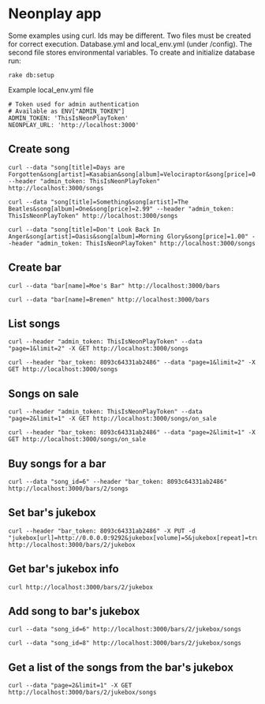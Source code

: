 Neonplay app
==============
Some examples using curl. Ids may be different.
Two files must be created for correct execution. Database.yml and local_env.yml (under /config). The second file stores environmental variables.
To create and initialize database run:
```
rake db:setup
```

Example local_env.yml file
```
# Token used for admin authentication
# Available as ENV["ADMIN_TOKEN"]
ADMIN_TOKEN: 'ThisIsNeonPlayToken'
NEONPLAY_URL: 'http://localhost:3000'
```

Create song
--------------
```
curl --data "song[title]=Days are Forgotten&song[artist]=Kasabian&song[album]=Velociraptor&song[price]=0.99" --header "admin_token: ThisIsNeonPlayToken" http://localhost:3000/songs
```
```
curl --data "song[title]=Something&song[artist]=The Beatles&song[album]=One&song[price]=2.99" --header "admin_token: ThisIsNeonPlayToken" http://localhost:3000/songs
```
```
curl --data "song[title]=Don't Look Back In Anger&song[artist]=Oasis&song[album]=Morning Glory&song[price]=1.00" --header "admin_token: ThisIsNeonPlayToken" http://localhost:3000/songs
```

Create bar
--------------
```
curl --data "bar[name]=Moe's Bar" http://localhost:3000/bars
```
```
curl --data "bar[name]=Bremen" http://localhost:3000/bars
```

List songs
--------------
```
curl --header "admin_token: ThisIsNeonPlayToken" --data "page=1&limit=2" -X GET http://localhost:3000/songs
```
```
curl --header "bar_token: 8093c64331ab2486" --data "page=1&limit=2" -X GET http://localhost:3000/songs
```

Songs on sale
--------------
```
curl --header "admin_token: ThisIsNeonPlayToken" --data "page=2&limit=1" -X GET http://localhost:3000/songs/on_sale
```
```
curl --header "bar_token: 8093c64331ab2486" --data "page=2&limit=1" -X GET http://localhost:3000/songs/on_sale
```

Buy songs for a bar
--------------
```
curl --data "song_id=6" --header "bar_token: 8093c64331ab2486" http://localhost:3000/bars/2/songs
```

Set bar's jukebox
--------------
```
curl --header "bar_token: 8093c64331ab2486" -X PUT -d "jukebox[url]=http://0.0.0.0:9292&jukebox[volume]=5&jukebox[repeat]=true" http://localhost:3000/bars/2/jukebox
```

Get bar's jukebox info
--------------
```
curl http://localhost:3000/bars/2/jukebox
```

Add song to bar's jukebox
--------------
```
curl --data "song_id=6" http://localhost:3000/bars/2/jukebox/songs
```
```
curl --data "song_id=8" http://localhost:3000/bars/2/jukebox/songs
```

Get a list of the songs from the bar's jukebox
--------------
```
curl --data "page=2&limit=1" -X GET http://localhost:3000/bars/2/jukebox/songs
```